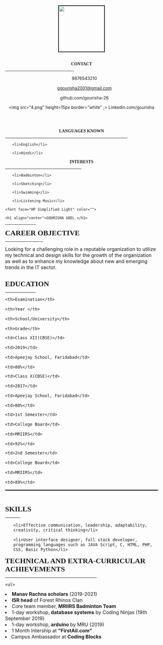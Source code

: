 <html>

<head>

<title>RESUME</title>

<link rel="stylesheet" href="style.css">

</head>

<body style="Calibri">

<div>

<br>

<center><img src="pic.jpg" height="150px" border="2px";><br><br>

<font face="HP Simplified Light" color=""><b>CONTACT</b></font>

</center>	

<hr width="45%">

<center>

<img src="1.png" height=15px;> 9876543210<br>

<img src="2.png" height=15px;> ggourisha2001@gmail.com<br> 

<img src="3.png" height=15px;> github.com/gourisha-26<br>

<img src="4.png" height=15px border="white" ;> Linkedin.com/gourisha

</center>

<br><br>

<center><font face="HP Simplified Light" color=""><b>LANGUAGES KNOWN</b></font></center>

<hr width="80%">

<ul>

	<li>English</li>

	<li>Hindi</li>	

</ul>

<center><font face="HP Simplified Light" color=""><b>INTERESTS</b></font></center>

<hr width="50%">

<ul>

	<li>Badminton</li>

	<li>Sketching</li>

	<li>Swimming</li>

	<li>Listening Music</li>	

</ul>

</div>

<div2>

	<font face="HP Simplified Light" color="">

	<h1 align="center">GOURISHA GOEL </h1>  

</font>

<hr width="20%" color="black">

<font face="HP Simplified Light" size="5"><b>CAREER OBJECTIVE</b> </font><hr width="25%" color="black" align="left">

<font size="3">

Looking for a challenging role in a reputable organization to utilize my technical and design skills for the growth of the organization as well as to enhance my knowledge about new and emerging trends in the IT sector.<br></font><br>

<font face="HP Simplified Light" size="5"><b>EDUCATION</b></font><hr width="20%" color="black" align="left">

<table border=2 cellpadding="2" cellspacing="2" >

  <font size="3">

  <tr align="center" bgcolor="#8c8c8c">

    <th>Examination</th>

    <th>Year </th>

    <th>School/University</th>

    <th>Grade</th>

  </tr>

  <tr align="center">

    <td>Class XII(CBSE)</td>

    <td>2019</td>

    <td>Apeejay School, Faridabad</td>

    <td>88%</td>

  </tr>

  <tr align="center">

    <td>Class X(CBSE)</td>

    <td>2017</td>

    <td>Apeejay School, Faridabad</td>

    <td>80%</td>

  </tr>

  <tr align="center">

    <td>1st Semester</td>

    <td>College Board</td>

    <td>MRIIRS</td>

    <td>92%</td>

  </tr>

  <tr align="center">

    <td>2nd Semester</td>

    <td>College Board</td>

    <td>MRIIRS</td>

    <td>89%</td>

  </tr>

</font>

</table><br>

<font face="HP Simplified Light" size="5"><b>SKILLS</b> </font><hr width="10%" color="black" align="left">

<font size="3">

<ul>

	<li>Effective communication, leadership, adaptability, creativity, critical thinking</li>

	<li>User interface designer, full stack developer, programming languages such as JAVA Script, C, HTML, PHP, CSS, Basic Python</li>

</ul>

</font>

<font face="HP Simplified Light" size="5"><b>TECHNICAL AND EXTRA-CURRICULAR ACHIEVEMENTS</b></font><hr width="60%" color="black" align="left">

<font size="3">

	<ul>

<li><b>Manav Rachna scholars</b> (2019-2021)

<li><b>ISR head </b>of Forest Rhinos Clan

<li>Core team member, <b>MRIIRS Badminton Team </b>

<li>1-day workshop,<b> database systems</b>  by Coding Ninjas (19th September 2019)

<li>1-day workshop,<b> arduino </b> by MRU (2019)

<li>1 Month Intership at <b>"FirstAil.com"</b> 

<li>Campus Ambassador at <b>Coding Blocks</b>

</ul>

</font>

</div2>

</body>

</html>
